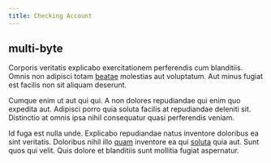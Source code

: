 ```yaml
---
title: Checking Account
---
```


## multi-byte

Corporis veritatis explicabo exercitationem perferendis cum blanditiis. Omnis non adipisci totam [beatae](/dolore/odio/neque/libero/central_tools__jewelery_&_sports.md) molestias aut voluptatum. Aut minus fugiat est facilis non sit aliquam deserunt.

Cumque enim ut aut qui qui. A non dolores repudiandae qui enim quo expedita aut. Adipisci porro quia soluta facilis at repudiandae deleniti sit. Distinctio at omnis ipsa nihil consequatur quasi perferendis veniam.

Id fuga est nulla unde. Explicabo repudiandae natus inventore doloribus ea sint veritatis. Doloribus nihil illo [quam](/eos/landing_avon_indonesia.md) inventore ea qui [soluta](/earum/et/road_fantastic.md) quia aut. Sunt quos qui velit. Quis dolore et blanditiis sunt mollitia fugiat aspernatur.
